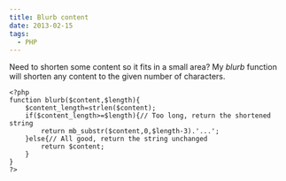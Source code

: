 ```yaml
---
title: Blurb content
date: 2013-02-15
tags:
  - PHP
---
```


Need to shorten some content so it fits in a small area? My *blurb* function will shorten any content to the given number of characters.

	<?php
	function blurb($content,$length){
		$content_length=strlen($content);
		if($content_length>=$length){// Too long, return the shortened string
			return mb_substr($content,0,$length-3).'...';
		}else{// All good, return the string unchanged
			return $content;
		}
	}
	?>